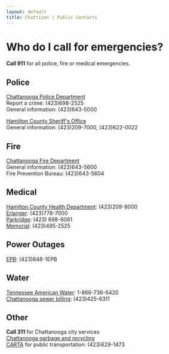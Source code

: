 ```yaml
---
layout: default
title: Chattizen | Public Contacts
---
```


# Who do I call for emergencies?

**Call 911** for all police, fire or medical emergencies.

## Police

[Chattanooga Police Department](http://www.chattanooga.gov/police-department)  
Report a crime: (423)698-2525  
General information: (423)643-5000  

[Hamilton County Sheriff's Office](http://hcsheriff.gov)  
General information: (423)209-7000, (423)622-0022

## Fire

[Chattanooga Fire Department](http://www.chattanooga.gov/fire-department)  
General information: (423)643-5600  
Fire Prevention Bureau: (423)643-5604

## Medical

[Hamilton County Health Department](http://health.hamiltontn.org): (423)209-8000  
[Erlanger](http://www.erlanger.org/): (423)778-7000  
[Parkridge](http://parkridgemedicalcenter.com): (423) 698-6061  
[Memorial](http://www.memorial.org): (423)495-2525


## Power Outages

[EPB](https://www.epb.net): (423)648-1EPB

## Water

[Tennessee American Water](http://www.amwater.com/tnaw/): 1-866-736-6420  
[Chattanooga sewer billing](http://encous.com/city-of-chattanooga/): (423)425-6311  


## Other

**Call 311** for Chattanooga city services  
[Chattanooga garbage and recycling](http://www.chattanooga.gov/public-works/city-wide-services)  
[CARTA](http://www.carta-bus.org) for public transportation: (423)629-1473


